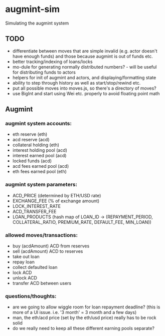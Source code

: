 # augmint-sim
Simulating the augmint system

## TODO

- differentiate between moves that are simple invalid (e.g. actor doesn't have enough funds) and those because augmint is out of funds etc.
- better tracking/indexing of loans/locks
- mo-dule for generating normally distributed numbers? - will be useful for distributing funds to actors
- helpers for init of augmint and actors, and displaying/formatting state
- ability to step through history as well as start/stop/rewind etc.
- put all possible moves into moves.js, so there's a directory of moves?
- use BigInt and start using Wei etc. properly to avoid floating point math

## Augmint

### augmint system accounts:

- eth reserve (eth)
- acd reserve (acd)
- collateral holding (eth)
- interest holding pool (acd)
- interest earned pool (acd)
- locked funds (acd)
- acd fees earned pool (acd)
- eth fees earned pool (eth)

### augmint system parameters:

- ACD_PRICE (determined by ETH/USD rate)
- EXCHANGE_FEE (% of exchange amount)
- LOCK_INTEREST_RATE
- ACD_TRANSFER_FEE
- LOAN_PRODUCTS (hash map of LOAN_ID -> (REPAYMENT_PERIOD, COLLATERAL_RATIO, PREMIUM_RATE, DEFAULT_FEE, MIN_LOAN))

### allowed moves/transactions:

- buy (acdAmount) ACD from reserves
- sell (acdAmount) ACD to reserves
- take out loan
- repay loan
- collect defaulted loan
- lock ACD
- unlock ACD
- transfer ACD between users

### questions/thoughts:

- are we going to allow wiggle room for loan repayment deadline? (this is more of a UI issue. i.e. '3 month' = 3 month and a few days)
- man, the eth/acd price (set by the eth/usd price) really has to be rock solid
- do we really need to keep all these different earning pools separate?
